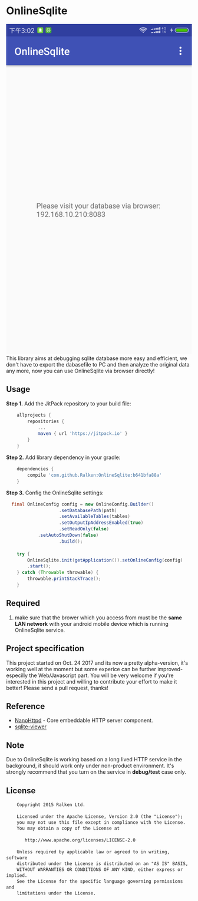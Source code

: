 # OnlineSqlite
![Online Sqlite](./sample_screenshot.png)
This library aims at debugging sqlite database more easy and efficient, we don't have to export the dabasefile to PC and then analyze the original data any more, now you can use OnlineSqlite via browser directly!

## Usage
**Step 1.** Add the JitPack repository to your build file: 

```groovy
	allprojects {
		repositories {
			...
			maven { url 'https://jitpack.io' }
		}
	}
```

**Step 2.** Add library dependency in your gradle:

```groovy
	dependencies {
	    compile 'com.github.Ralken:OnlineSqlite:b641bfa88a'
	}
```

**Step 3.** Config the OnlineSqlite settings: 

```java
  final OnlineConfig config = new OnlineConfig.Builder()
                    .setDatabasePath(path)
                    .setAvailableTables(tables)
                    .setOutputIpAddressEnabled(true)
                    .setReadOnly(false)
		    .setAutoShutDown(false)
                    .build();

    try {
        OnlineSqlite.init(getApplication()).setOnlineConfig(config)
        .start();
    } catch (Throwable throwable) {
        throwable.printStackTrace();
    }
```

## Required
1. make sure that the brower which you access from must be the **same LAN network** with your android mobile device which is running OnlineSqlite service.

##  Project specification
This project started on Oct. 24 2017 and its now a pretty alpha-version, it's working well at the moment but some experice can be further improved- especilly the Web/Javascript part. You will be very welcome if you're interested in this project and willing to contribute your effort to make it better! Please send a pull request, thanks!

## Reference
 - [NanoHttpd](https://github.com/NanoHttpd/nanohttpd) - Core embeddable HTTP server component.
 - [sqlite-viewer](https://github.com/inloop/sqlite-viewer)

## Note
Due to OnlineSqlite is working based on a long lived HTTP service in the background, it should work only under non-product environment. It's strongly recommend that you turn on the service in **debug/test** case only.

## License

```
    Copyright 2015 Ralken Ltd.

    Licensed under the Apache License, Version 2.0 (the "License");
    you may not use this file except in compliance with the License.
    You may obtain a copy of the License at

       http://www.apache.org/licenses/LICENSE-2.0

    Unless required by applicable law or agreed to in writing, software
    distributed under the License is distributed on an "AS IS" BASIS,
    WITHOUT WARRANTIES OR CONDITIONS OF ANY KIND, either express or implied.
    See the License for the specific language governing permissions and
    limitations under the License.
```
